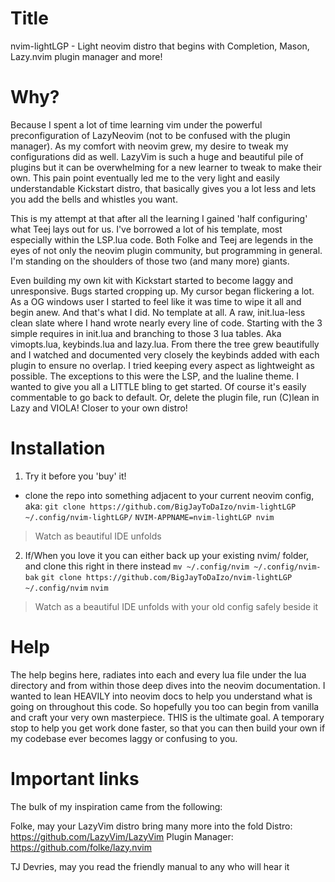 # Title
nvim-lightLGP - Light neovim distro that begins with Completion, Mason, Lazy.nvim plugin manager and more!

# Why?
Because I spent a lot of time learning vim under the powerful preconfiguration of LazyNeovim (not to be confused with the plugin manager).
As my comfort with neovim grew, my desire to tweak my configurations did as well.  LazyVim is such a huge and beautiful pile of plugins
but it can be overwhelming for a new learner to tweak to make their own.  This pain point eventually led me to the very light and easily
understandable Kickstart distro, that basically gives you a lot less and lets you add the bells and whistles you want.

This is my attempt at that after all the learning I gained 'half configuring' what Teej lays out for us.  I've borrowed a lot of his template,
most especially within the LSP.lua code.  Both Folke and Teej are legends in the eyes of not only the neovim plugin community, but programming
in general.  I'm standing on the shoulders of those two (and many more) giants.

Even building my own kit with Kickstart started to become laggy and unresponsive.  Bugs started cropping up.  My cursor began flickering a lot.  As
a OG windows user I started to feel like it was time to wipe it all and begin anew.  And that's what I did.  No template at all.  A raw, init.lua-less
clean slate where I hand wrote nearly every line of code.  Starting with the 3 simple requires in init.lua and branching to those 3 lua tables. Aka
vimopts.lua, keybinds.lua and lazy.lua.  From there the tree grew beautifully and I watched and documented very closely the keybinds added with each plugin
to ensure no overlap.  I tried keeping every aspect as lightweight as possible.  The exceptions to this were the LSP, and the lualine theme.  I wanted
to give you all a LITTLE bling to get started.  Of course it's easily commentable to go back to default.  Or, delete the plugin file, run (C)lean in Lazy and
VIOLA! Closer to your own distro!

# Installation

1) Try it before you 'buy' it!
* clone the repo into something adjacent to your current neovim config, aka:
```git clone https://github.com/BigJayToDaIzo/nvim-lightLGP ~/.config/nvim-lightLGP/```
`NVIM-APPNAME=nvim-lightLGP nvim`
> Watch as beautiful IDE unfolds

2) If/When you love it you can either back up your existing nvim/ folder, and clone this right in there instead
`mv ~/.config/nvim ~/.config/nvim-bak`
`git clone https://github.com/BigJayToDaIzo/nvim-lightLGP ~/.config/nvim`
`nvim`
> Watch as a beautiful IDE unfolds with your old config safely beside it


# Help

The help begins here, radiates into each and every lua file under the lua directory and from within those deep dives into the neovim documentation.
I wanted to lean HEAVILY into neovim docs to help you understand what is going on throughout this code.  So hopefully you too can begin from vanilla
and craft your very own masterpiece.  THIS is the ultimate goal.  A temporary stop to help you get work done faster, so that you can then build your
own if my codebase ever becomes laggy or confusing to you.

# Important links

The bulk of my inspiration came from the following:

Folke, may your LazyVim distro bring many more into the fold
Distro: https://github.com/LazyVim/LazyVim
Plugin Manager: https://github.com/folke/lazy.nvim

TJ Devries, may you read the friendly manual to any who will hear it

